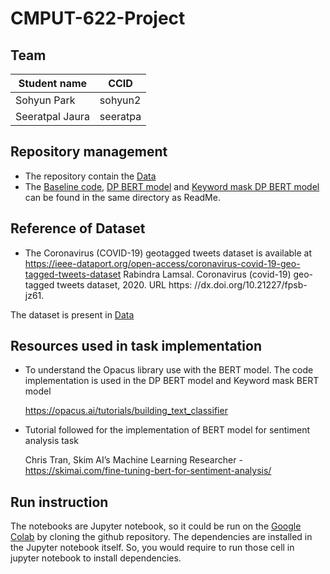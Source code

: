 # CMPUT-622-Project

## Team
|Student name      | CCID       |
|------------------|------------|
|Sohyun Park       |  sohyun2   |
|Seeratpal Jaura   |  seeratpa  |

## Repository management
- The repository contain the [Data](Data)
- The [Baseline code](Bert_Baseline.ipynb), [DP BERT model](DP_BERT(final).ipynb) and [Keyword mask DP BERT model](DP_BERT_keyword_mask.ipynb) can be found in the  same directory as ReadMe.

## Reference of Dataset
- The Coronavirus (COVID-19) geotagged tweets dataset is available at https://ieee-dataport.org/open-access/coronavirus-covid-19-geo-tagged-tweets-dataset
  Rabindra Lamsal. Coronavirus (covid-19) geo-tagged tweets dataset, 2020. URL https: //dx.doi.org/10.21227/fpsb-jz61.
  
 The dataset is present in [Data](Data)

## Resources used in task implementation

- To understand the Opacus library use with the BERT model. The code implementation is used in the DP BERT model and Keyword mask BERT model

  https://opacus.ai/tutorials/building_text_classifier 


- Tutorial followed for the implementation of BERT model for sentiment analysis task

  Chris Tran, Skim AI’s Machine Learning Researcher - https://skimai.com/fine-tuning-bert-for-sentiment-analysis/

## Run instruction
The notebooks are Jupyter notebook, so it could be run on the [Google Colab](https://colab.research.google.com/?utm_source=scs-index) by cloning the github repository. The dependencies are installed in the Jupyter notebook itself. So, you would require to run those cell in jupyter notebook to install dependencies. 
